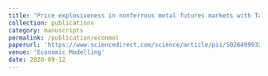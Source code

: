 ```yaml
---
title: "Price explosiveness in nonferrous metal futures markets with Tao Xiong (co-authored)"
collection: publications
category: manuscripts
permalink: /publication/econmol
paperurl: 'https://www.sciencedirect.com/science/article/pii/S0264999320311962?via%3Dihub'
venue: 'Economic Modelling' 
date: 2020-09-12
---
```

